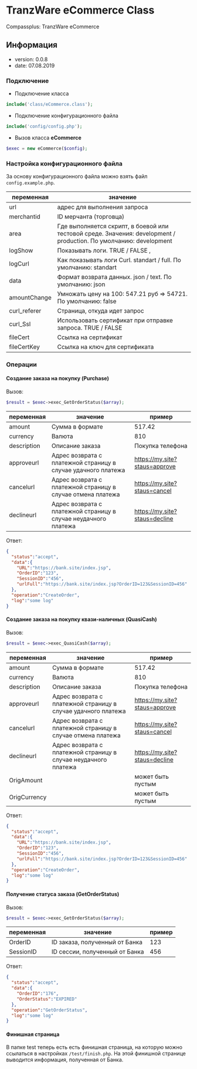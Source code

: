# TranzWare eCommerce Class
Compassplus: TranzWare eCommerce

## Информация
* version: 0.0.8
* date: 07.08.2019

### Подключение

* Подключение класса
```php
include('class/eCommerce.class');
```
* Подключение конфигурационного файла
```php
include('config/config.php');
```
* Вызов класса **eCommerce**
```php
$exec = new eCommerce($config);
```

### Настройка конфигурационного файла
За основу конфигурационного файла можно взять файл `config.example.php`.

|переменная|значение|
| --- | ----- |
|url| адрес для выполнения запроса|
|merchantid| ID мерчанта (торговца)|
|area| Где выполняется скрипт, в боевой или тестовой среде. Значения: development / production. По умолчанию: development|
|logShow| Показывать логи. TRUE / FALSE ,|
|logCurl| Как показывать логи Curl. standart / full. По умолчанию: standart|
|data| Формат возврата данных. json / text. По умолчанию: json|
|amountChange| Умножать цену на 100:  547.21 руб => 54721. По умолчанию: false|
|curl_referer| Страница, откуда идет запрос|
|curl_Ssl| Использовать сертификат при отправке запроса. TRUE / FALSE |
|fileCert| Ссылка на сертификат|
|fileCertKey| Ссылка на ключ для сертификата|


### Операции


#### Создание заказа на покупку (Purchase)
Вызов:
```php
$result = $exec->exec_GetOrderStatus($array);
```
|переменная|значение|пример|
| --- | ----- | ----- |
|amount| Сумма в формате|517.42|
|currency|Валюта|810|
|description|Описание заказа|Покупка телефона|
|approveurl|Адрес возврата с платежной страницу в случае удачного платежа|https://my.site?staus=approve|
|cancelurl|Адрес возврата с платежной страницу в случае отмена платежа|https://my.site?staus=cancel|
|declineurl|Адрес возврата с платежной страницу в случае неудачного платежа|https://my.site?staus=decline|

Ответ:
```json
{
  "status":"accept",
  "data":{
    "URL":"https://bank.site/index.jsp",
    "OrderID":"123",
    "SessionID":"456",
    "urlFull":"https://bank.site/index.jsp?OrderID=123&SessionID=456"
  },
  "operation":"CreateOrder",
  "log":"some log"
}
```

#### Создание заказа на покупку квази-наличных (QuasiCash)
Вызов:
```php
$result = $exec->exec_QuasiCash($array);
```
|переменная|значение|пример|
| --- | ----- | ----- |
|amount| Сумма в формате|517.42|
|currency|Валюта|810|
|description|Описание заказа|Покупка телефона|
|approveurl|Адрес возврата с платежной страницу в случае удачного платежа|https://my.site?staus=approve|
|cancelurl|Адрес возврата с платежной страницу в случае отмена платежа|https://my.site?staus=cancel|
|declineurl|Адрес возврата с платежной страницу в случае неудачного платежа|https://my.site?staus=decline|
|OrigAmount| |может быть пустым|
|OrigCurrency| |может быть пустым|

Ответ:
```json
{
  "status":"accept",
  "data":{
    "URL":"https://bank.site/index.jsp",
    "OrderID":"123",
    "SessionID":"456",
    "urlFull":"https://bank.site/index.jsp?OrderID=123&SessionID=456"
  },
  "operation":"CreateOrder",
  "log":"some log"
}
```


#### Получение статуса заказа (GetOrderStatus)
Вызов:
```php
$result = $exec->exec_GetOrderStatus($array);
```
|переменная|значение|пример|
| --- | ----- | ----- |
|OrderID|ID заказа, полученный от Банка|123|
|SessionID|ID сессии, полученный от Банка|456|


Ответ:
```json
{
  "status":"accept",
  "data":{
    "OrderID":"176",
    "OrderStatus":"EXPIRED"
  },
  "operation":"GetOrderStatus",
  "log":"some log"
}
```

#### Финишная страница
В папке test теперь есть есть финишная страница, на которую можно ссылаться в настройках `/test/finish.php`. 
На этой финишной странице выводится информация, полученная от Банка. 